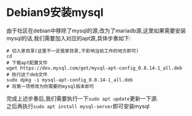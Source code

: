 # Debian9安装mysql
由于社区在debian中移除了mysql的源,改为了mariadb源,这里如果需要安装mysql的话,我们需要加入对应的apt源,具体步奏如下:  
```
# 切入家目录(这里不一定是家目录,不影响当前工作的地方即可)
cd
# 下载apt配置文件
wget https://dev.mysql.com/get/mysql-apt-config_0.8.14-1_all.deb
# 执行这个deb文件
sudo dpkg -i mysql-apt-config_0.8.14-1_all.deb
# 将第一项修改为你需要的mysql版本即可
```
完成上述步奏后,我们需要执行一下`sudo apt update`更新一下源.  
之后再执行`sudo apt install mysql-server`即可安装mysql
